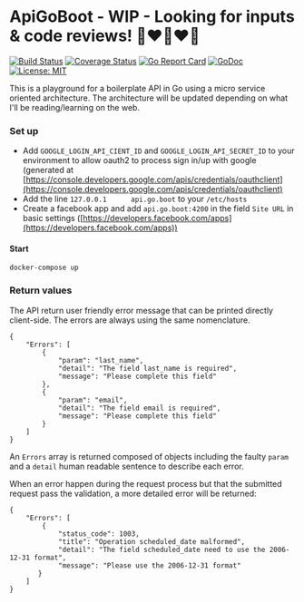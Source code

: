 # ApiGoBoot - WIP - Looking for inputs & code reviews! 🚀❤️️🚀❤️🚀

[![Build Status](https://travis-ci.org/adriendomoison/apigoboot.svg?branch=master)](https://travis-ci.org/adriendomoison/apigoboot) [![Coverage Status](https://coveralls.io/repos/github/adriendomoison/apigoboot/badge.svg?branch=master)](https://coveralls.io/github/adriendomoison/apigoboot?branch=master) [![Go Report Card](https://goreportcard.com/badge/github.com/adriendomoison/apigoboot)](https://goreportcard.com/report/github.com/adriendomoison/apigoboot) [![GoDoc](https://godoc.org/github.com/adriendomoison/apigoboot?status.svg)](https://godoc.org/github.com/adriendomoison/apigoboot) [![License: MIT](https://img.shields.io/badge/License-MIT-yellow.svg)](https://opensource.org/licenses/MIT)

This is a playground for a boilerplate API in Go using a micro service oriented architecture. The architecture will be updated depending on what I'll be reading/learning on the web.

### Set up

- Add `GOOGLE_LOGIN_API_CIENT_ID` and `GOOGLE_LOGIN_API_SECRET_ID` to your environment to allow oauth2 to process sign in/up with google (generated at [https://console.developers.google.com/apis/credentials/oauthclient](https://console.developers.google.com/apis/credentials/oauthclient)
- Add the line `127.0.0.1      api.go.boot` to your `/etc/hosts`
- Create a facebook app and add `api.go.boot:4200` in the field `Site URL` in basic settings ([https://developers.facebook.com/apps](https://developers.facebook.com/apps))

#### Start

```
docker-compose up
```

### Return values

The API return user friendly error message that can be printed directly client-side.
The errors are always using the same nomenclature.

```
{
    "Errors": [
        {
            "param": "last_name",
            "detail": "The field last_name is required",
            "message": "Please complete this field"
        },
        {
            "param": "email",
            "detail": "The field email is required",
            "message": "Please complete this field"
        }
    ]
}
```
An `Errors` array is returned composed of objects including the faulty `param` and a `detail` human readable sentence to describe each error.

When an error happen during the request process but that the submitted request pass the validation, a more detailed error will be returned:

```
{
    "Errors": [
        {
            "status_code": 1003,
            "title": "Operation scheduled_date malformed",
            "detail": "The field scheduled_date need to use the 2006-12-31 format",
            "message": "Please use the 2006-12-31 format"
       }
    ]
}
```
